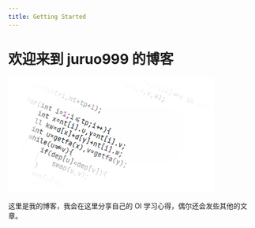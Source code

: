 ```yaml
---
title: Getting Started
---
```

# 欢迎来到 juruo999 的博客

![A picture!](src/fpage.png)

这里是我的博客，我会在这里分享自己的 OI 学习心得，偶尔还会发些其他的文章。
